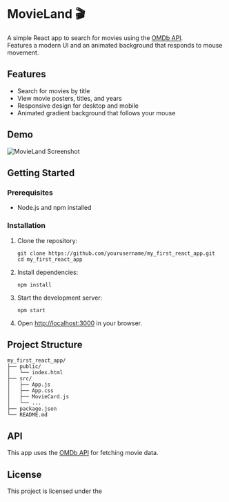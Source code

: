 # MovieLand 🎬

A simple React app to search for movies using the [OMDb API](https://www.omdbapi.com/).  
Features a modern UI and an animated background that responds to mouse movement.

## Features

- Search for movies by title
- View movie posters, titles, and years
- Responsive design for desktop and mobile
- Animated gradient background that follows your mouse

## Demo

![MovieLand Screenshot](./screenshot.png) <!-- Add a screenshot if you have one -->

## Getting Started

### Prerequisites

- Node.js and npm installed

### Installation

1. Clone the repository:
   ```
   git clone https://github.com/yourusername/my_first_react_app.git
   cd my_first_react_app
   ```

2. Install dependencies:
   ```
   npm install
   ```

3. Start the development server:
   ```
   npm start
   ```

4. Open [http://localhost:3000](http://localhost:3000) in your browser.

## Project Structure

```
my_first_react_app/
├── public/
│   └── index.html
├── src/
│   ├── App.js
│   ├── App.css
│   ├── MovieCard.js
│   └── ...
├── package.json
└── README.md
```

## API

This app uses the [OMDb API](https://www.omdbapi.com/) for fetching movie data.

## License

This project is licensed under the